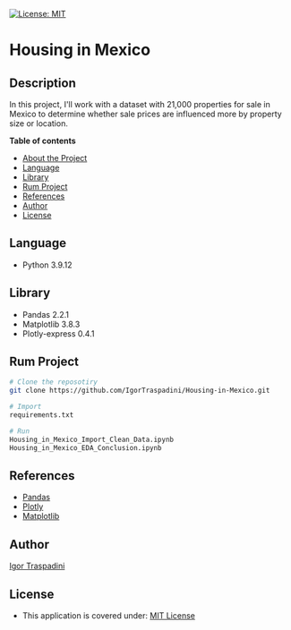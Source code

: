 [![License: MIT](https://img.shields.io/badge/License-MIT-yellow.svg)](https://opensource.org/licenses/MIT) 
# Housing in Mexico

## Description
In this project, I'll work with a dataset with 21,000 properties for sale in Mexico to determine whether sale prices are influenced more by property size or location.

**Table of contents**
- [About the Project](#description)
- [Language](#language)
- [Library](#library)
- [Rum Project](#rum-project)
- [References](#references)
- [Author](#author)
- [License](#license)

## Language
- Python  3.9.12

## Library
- Pandas          2.2.1
- Matplotlib      3.8.3
- Plotly-express  0.4.1

## Rum Project
```bash
# Clone the reposotiry 
git clone https://github.com/IgorTraspadini/Housing-in-Mexico.git

# Import
requirements.txt

# Run
Housing_in_Mexico_Import_Clean_Data.ipynb
Housing_in_Mexico_EDA_Conclusion.ipynb
```

## References 
- [Pandas](https://pandas.pydata.org/)
- [Plotly](https://plotly.com/python/)
- [Matplotlib](https://matplotlib.org/)

## Author
[Igor Traspadini](https://www.linkedin.com/in/igor-chieppe-traspadini/?locale=en_US)

## License
- This application is covered under: 
[MIT License](https://choosealicense.com/licenses/mit)
